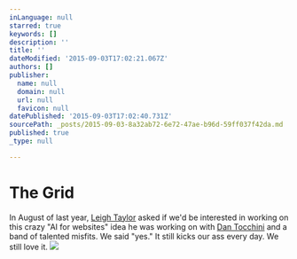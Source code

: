 ```yaml
---
inLanguage: null
starred: true
keywords: []
description: ''
title: ''
dateModified: '2015-09-03T17:02:21.067Z'
authors: []
publisher:
  name: null
  domain: null
  url: null
  favicon: null
datePublished: '2015-09-03T17:02:40.731Z'
sourcePath: _posts/2015-09-03-8a32ab72-6e72-47ae-b96d-59ff037f42da.md
published: true
_type: null

---
```

# The Grid

In August of last year, [Leigh Taylor][0] asked if we'd be interested in working on this crazy "AI for websites" idea he was working on with [Dan Tocchini][1] and a band of talented misfits. We said "yes." It still kicks our ass every day. We still love it.
![](https://the-grid-user-content.s3-us-west-2.amazonaws.com/6826ea34-1a67-4ba1-8071-7ccf4a650923.png)

[0]: http://twitter.com/lat
[1]: http://d4.io/